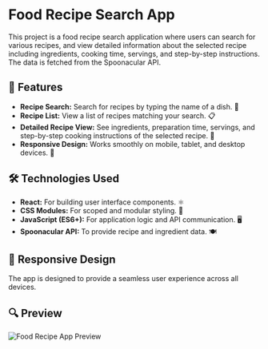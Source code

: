 # Food Recipe Search App

This project is a food recipe search application where users can search for various recipes, and view detailed information about the selected recipe including ingredients, cooking time, servings, and step-by-step instructions. The data is fetched from the Spoonacular API.

## 🚀 Features

- **Recipe Search:** Search for recipes by typing the name of a dish. 🍲
- **Recipe List:** View a list of recipes matching your search. 📋
- **Detailed Recipe View:** See ingredients, preparation time, servings, and step-by-step cooking instructions of the selected recipe. 🍳
- **Responsive Design:** Works smoothly on mobile, tablet, and desktop devices. 📱

## 🛠️ Technologies Used

- **React:** For building user interface components. ⚛️
- **CSS Modules:** For scoped and modular styling. 🎨
- **JavaScript (ES6+):** For application logic and API communication. 🖥️
- **Spoonacular API:** To provide recipe and ingredient data. 🍽️

## 📱 Responsive Design

The app is designed to provide a seamless user experience across all devices.

## 🔍 Preview

![Food Recipe App Preview](./foodapp.gif)
